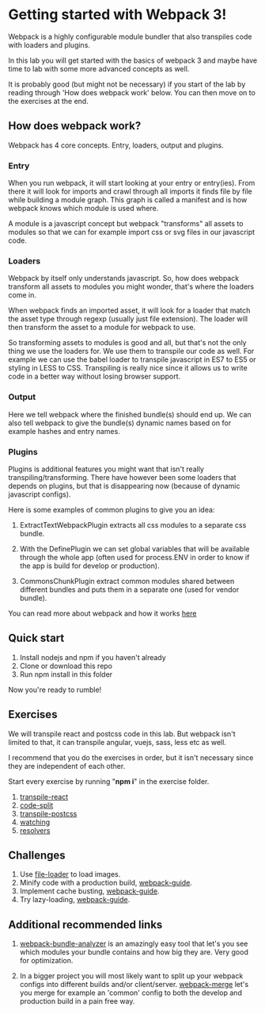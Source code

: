 # Getting started with Webpack 3!
Webpack is a highly configurable module bundler that also transpiles code with loaders and plugins.

In this lab you will get started with the basics of webpack 3 and maybe have time to lab with some more advanced concepts as well.

It is probably good (but might not be necessary) if you start of the lab by reading through 'How does webpack work' below. You can then move on to the exercises at the end. 

## How does webpack work?

Webpack has 4 core concepts. Entry, loaders, output and plugins.

### Entry

When you run webpack, it will start looking at your entry or entry(ies). From there it will look for imports and crawl through all imports it finds file by file while building a module graph. This graph is called a manifest and is how webpack knows which module is used where. 

A module is a javascript concept but webpack "transforms" all assets to modules so that we can for example import css or svg files in our javascript code.

### Loaders

Webpack by itself only understands javascript. So, how does webpack transform all assets to modules you might wonder, that's where the loaders come in. 

When webpack finds an imported asset, it will look for a loader that match the asset type through regexp (usually just file extension). The loader will then transform the asset to a module for webpack to use.

So transforming assets to modules is good and all, but that's not the only thing we use the loaders for. We use them to transpile our code as well. For example we can use the babel loader to transpile javascript in ES7 to ES5 or styling in LESS to CSS. Transpiling is really nice since it allows us to write code in a better way without losing browser support.

### Output

Here we tell webpack where the finished bundle(s) should end up. We can also tell webpack to give the bundle(s) dynamic names based on for example hashes and entry names.

### Plugins

Plugins is additional features you might want that isn't really transpiling/transforming. There have however been some loaders that depends on plugins, but that is disappearing now (because of dynamic javascript configs).

Here is some examples of common plugins to give you an idea:

1. ExtractTextWebpackPlugin extracts all css modules to a separate css bundle.

2. With the DefinePlugin we can set global variables that will be available through the whole app (often used for process.ENV in order to know if the app is build for develop or production).

3. CommonsChunkPlugin extract common modules shared between different bundles and puts them in a separate one (used for vendor bundle).

You can read more about webpack and how it works <a href="https://webpack.js.org/concepts/" target="_blank">here</a>

## Quick start

1. Install nodejs and npm if you haven't already
2. Clone or download this repo
3. Run npm install in this folder

Now you're ready to rumble!

## Exercises

We will transpile react and postcss code in this lab. But webpack isn't limited to that, it can transpile angular, vuejs, sass, less etc as well.

I recommend that you do the exercises in order, but it isn't necessary since they are independent of each other.

Start every exercise by running "**npm i**" in the exercise folder.

1. [transpile-react](./transpile-react)
1. [code-split](./code-split)
1. [transpile-postcss](./transpile-postcss)
1. [watching](./watching)
1. [resolvers](./resolvers)

## Challenges

1. Use [file-loader](https://github.com/webpack-contrib/file-loader) to load images.
1. Minify code with a production build, [webpack-guide](https://webpack.js.org/guides/production/).
1. Implement cache busting, [webpack-guide](https://webpack.js.org/guides/caching/).
1. Try lazy-loading, [webpack-guide](https://webpack.js.org/guides/lazy-loading/).


## Additional recommended links

1. [webpack-bundle-analyzer](https://github.com/webpack-contrib/webpack-bundle-analyzer) is an amazingly easy tool that let's you see which modules your bundle contains and how big they are. Very good for optimization.

1. In a bigger project you will most likely want to split up your webpack configs into different builds and/or client/server. [webpack-merge](https://github.com/survivejs/webpack-merge) let's you merge for example an 'common' config to both the develop and production build in a pain free way.